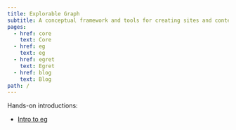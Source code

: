 ```yaml
---
title: Explorable Graph
subtitle: A conceptual framework and tools for creating sites and content pipelines
pages:
  - href: core
    text: Core
  - href: eg
    text: eg
  - href: egret
    text: Egret
  - href: blog
    text: Blog
path: /
---
```


Hands-on introductions:

- [Intro to eg](eg/intro.html)
